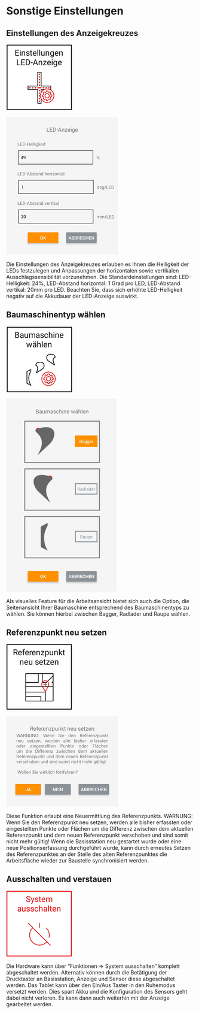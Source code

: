 # Sonstige Einstellungen 

## Einstellungen des Anzeigekreuzes
![Anzeige Einstellungen Button](indicator_settings.png)

![Anzeige Einstellungen Screen](indicator_settings_screen.png)

Die Einstellungen des Anzeigekreuzes erlauben es Ihnen die Helligkeit der LEDs festzulegen und Anpassungen der horizontalen sowie vertikalen Ausschlagssensibilität vorzunehmen. Die Standardeinstellungen sind: LED-Helligkeit: 24%, LED-Abstand horizontal: 1 Grad pro LED, LED-Abstand vertikal: 20mm pro LED. Beachten Sie, dass sich erhöhte LED-Helligkeit negativ auf die Akkudauer der LED-Anzeige auswirkt. 

## Baumaschinentyp wählen
![Baumaschinentyp wählen Button](choose_machinetype.png)

![Baumaschinentyp wählen Screen](choose_machinetype_screen.png)

Als visuelles Feature für die Arbeitsansicht bietet sich auch die Option, die Seitenansicht Ihrer Baumaschine entsprechend des Baumaschinentyps zu wählen. Sie können hierbei zwischen Bagger, Radlader und Raupe wählen. 


## Referenzpunkt neu setzen
![Referenzpunkt setzen Button](setref_pt.png)

![Referenzpunkt setzen Screen](set_refpt_screen.png)

Diese Funktion erlaubt eine Neuermittlung des Referenzpunkts. WARNUNG: Wenn Sie den Referenzpunkt neu setzen, werden alle bisher erfassten oder eingestellten Punkte oder Flächen um die Differenz zwischen dem aktuellen Referenzpunkt und dem neuen Referenzpunkt verschoben und sind somit nicht mehr gültig! Wenn die Basisstation neu gestartet wurde oder eine neue Positionserfassung durchgeführt wurde, kann durch erneutes Setzen des Referenzpunktes an der Stelle des alten Referenzpunktes die Arbeitsfläche wieder zur Baustelle synchronisiert werden.

## Ausschalten und verstauen
![System abschalten](shut_down.png)

Die Hardware kann über “Funktionen => System ausschalten” komplett abgeschaltet werden. Alternativ können durch die Betätigung der Drucktaster an Basisstation, Anzeige und Sensor diese abgeschaltet werden. Das Tablet kann über den Ein/Aus Taster in den Ruhemodus versetzt werden. Dies spart Akku und die Konfiguration des Sensors geht dabei nicht verloren. Es kann dann auch weiterhin mit der Anzeige gearbeitet werden.


